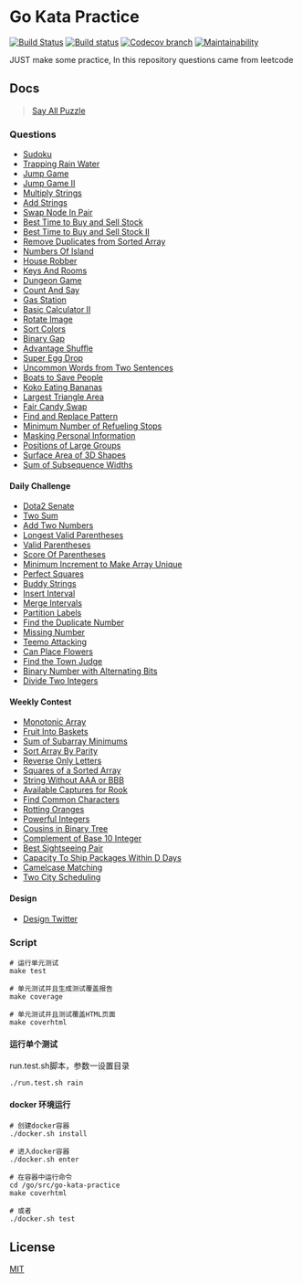 # Go Kata Practice
  [![Build Status][travis-image]][travis-url]
  [![Build status](https://ci.appveyor.com/api/projects/status/94djahf3vnm1tk51?svg=true)](https://ci.appveyor.com/project/liuwill/go-kata-practice)
  [![Codecov branch][codecov-image]][codecov-url]
  [![Maintainability][codeclimate-image]][codeclimate-url]

JUST make some practice, In this repository questions came from leetcode


## Docs

> [Say All Puzzle](./docs)

### Questions

-   [Sudoku](./docs/sudoku.md)
-   [Trapping Rain Water](./docs/trap_rain_water.md)
-   [Jump Game](./docs/jump_game.md)
-   [Jump Game II](./docs/jump_game_II.md)
-   [Multiply Strings](./docs/multiply_strings.md)
-   [Add Strings](./docs/add_strings.md)
-   [Swap Node In Pair](./docs/swap_node_in_pairs.md)
-   [Best Time to Buy and Sell Stock](./docs/best_time_to_buy_and_sell_stock.md)
-   [Best Time to Buy and Sell Stock II](./docs/best_time_to_buy_and_sell_stock_II.md)
-   [Remove Duplicates from Sorted Array](./docs/remove_duplicates_from_sorted_array.md)
-   [Numbers Of Island](./docs/numbers_of_island.md)
-   [House Robber](./docs/house_robber.md)
-   [Keys And Rooms](./docs/keys_and_rooms.md)
-   [Dungeon Game](./docs/dungeon_game.md)
-   [Count And Say](./docs/count_and_say.md)
-   [Gas Station](./docs/gas_station.md)
-   [Basic Calculator II](./docs/basic_calculator_II.md)
-   [Rotate Image](./docs/rotate_image.md)
-   [Sort Colors](./docs/sort_colors.md)
-   [Binary Gap](./docs/binary_gap.md)
-   [Advantage Shuffle](./docs/advantage_shuffle.md)
-   [Super Egg Drop](./docs/super_egg_drop.md)
-   [Uncommon Words from Two Sentences](./docs/uncommon_words_from_two_sentences.md)
-   [Boats to Save People](./docs/boats_to_save_people.md)
-   [Koko Eating Bananas](./docs/koko_eating_bananas.md)
-   [Largest Triangle Area](./docs/largest_triangle_area.md)
-   [Fair Candy Swap](./docs/fair_candy_swap.md)
-   [Find and Replace Pattern](./docs/find_and_replace_pattern.md)
-   [Minimum Number of Refueling Stops](./docs/minimum_number_of_refueling_stops.md)
-   [Masking Personal Information](./docs/masking_personal_information.md)
-   [Positions of Large Groups](./docs/large_groups_positions.md)
-   [Surface Area of 3D Shapes](./docs/surface_area_3d_shapes.md)
-   [Sum of Subsequence Widths](./docs/sum_subsequence_widths.md)


#### Daily Challenge

-   [Dota2 Senate](./docs/dota2_senate.md)
-   [Two Sum](./docs/daily_challenge/two_sum.md)
-   [Add Two Numbers](./docs/daily_challenge/add_two_numbers.md)
-   [Longest Valid Parentheses](./docs/daily_challenge/longest_valid_parentheses.md)
-   [Valid Parentheses](./docs/daily_challenge/valid_parentheses.md)
-   [Score Of Parentheses](./docs/daily_challenge/score_of_parentheses.md)
-   [Minimum Increment to Make Array Unique](./docs/daily_challenge/min_increment_for_unique.md)
-   [Perfect Squares](./docs/daily_challenge/perfect_squares.md)
-   [Buddy Strings](./docs/daily_challenge/buddy_strings.md)
-   [Insert Interval](./docs/daily_challenge/insert_interval.md)
-   [Merge Intervals](./docs/daily_challenge/merge_intervals.md)
-   [Partition Labels](./docs/daily_challenge/partition_labels.md)
-   [Find the Duplicate Number](./docs/daily_challenge/find_duplicate.md)
-   [Missing Number](./docs/daily_challenge/missing_number.md)
-   [Teemo Attacking](./docs/daily_challenge/teemo_attacking.md)
-   [Can Place Flowers](./docs/daily_challenge/place_flowers.md)
-   [Find the Town Judge](./docs/daily_challenge/find_judge.md)
-   [Binary Number with Alternating Bits](./docs/daily_challenge/has_alternatin_bits.md)
-   [Divide Two Integers](./docs/daily_challenge/divide_two_intergers.md)


#### Weekly Contest
-   [Monotonic Array](./docs/weekly_contest/monotonic_array.md)
-   [Fruit Into Baskets](./docs/weekly_contest/fruit_into_baskets.md)
-   [Sum of Subarray Minimums](./docs/weekly_contest/sum_subarray_mins.md)
-   [Sort Array By Parity](./docs/weekly_contest/sort_array_by_parity.md)
-   [Reverse Only Letters](./docs/weekly_contest/reverse_only_letters.md)
-   [Squares of a Sorted Array](./docs/weekly_contest/squares_of_a_sorted_array.md)
-   [String Without AAA or BBB](./docs/weekly_contest/string_without_ab.md)
-   [Available Captures for Rook](./docs/weekly_contest/num_rook_captures.md)
-   [Find Common Characters](./docs/weekly_contest/common_chars.md)
-   [Rotting Oranges](./docs/weekly_contest/oranges_rotting.md)
-   [Powerful Integers](./docs/weekly_contest/powerful_integers.md)
-   [Cousins in Binary Tree](./docs/weekly_contest/is_cousins.md)
-   [Complement of Base 10 Integer](./docs/weekly_contest/bit_wise_complement.md)
-   [Best Sightseeing Pair](./docs/weekly_contest/best_sightseeing_pair.md)
-   [Capacity To Ship Packages Within D Days](./docs/weekly_contest/ship_within_days.md)
-   [Camelcase Matching](./docs/weekly_contest/camelcase_matching.md)
-   [Two City Scheduling](./docs/weekly_contest/two_city_scheduling.md)


#### Design
-   [Design Twitter](./docs/design_twitter.md)


### Script
```shell
# 运行单元测试
make test

# 单元测试并且生成测试覆盖报告
make coverage

# 单元测试并且测试覆盖HTML页面
make coverhtml
```

#### 运行单个测试

run.test.sh脚本，参数一设置目录

```shell
./run.test.sh rain
```

#### docker 环境运行

```shell
# 创建docker容器
./docker.sh install

# 进入docker容器
./docker.sh enter

# 在容器中运行命令
cd /go/src/go-kata-practice
make coverhtml

# 或者
./docker.sh test
```

## License

  [MIT](./LICENSE)

[travis-image]: https://img.shields.io/travis/liuwill/go-kata-practice/master.svg?style=flat-square
[travis-url]: https://travis-ci.org/liuwill/go-kata-practice
[codecov-image]: https://img.shields.io/codecov/c/github/liuwill/go-kata-practice.svg?style=flat-square
[codecov-url]: https://codecov.io/gh/liuwill/go-kata-practice
[codeclimate-image]: https://api.codeclimate.com/v1/badges/356d7f0824e1b1e5d9ff/maintainability
[codeclimate-url]: https://codeclimate.com/github/liuwill/go-kata-practice/maintainability
